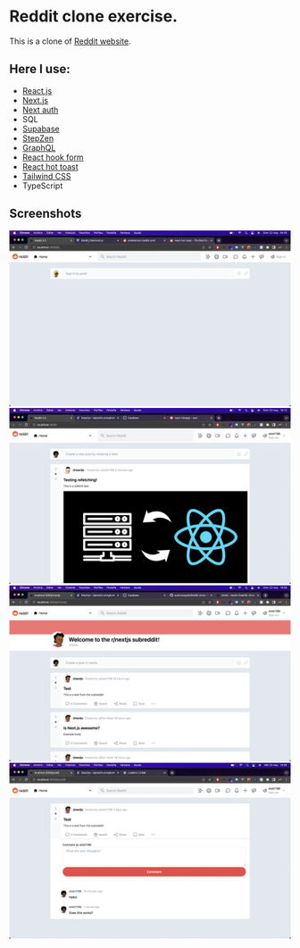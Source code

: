 # Reddit clone exercise.

This is a clone of [Reddit website](https://www.reddit.com/).

## Here I use:
- [React.js](https://reactjs.org/)
- [Next.js](https://nextjs.org/)
- [Next auth](https://next-auth.js.org/)
- SQL
- [Supabase](https://supabase.com/)
- [StepZen](https://stepzen.com/)
- [GraphQL](https://graphql.org/)
- [React hook form](https://react-hook-form.com/)
- [React hot toast](https://react-hot-toast.com/)
- [Tailwind CSS](https://tailwindcss.com/)
- TypeScript

## Screenshots
![First](https://raw.githubusercontent.com/juanlucaspajin/Reddit-clone/main/screenshots/scrsht_1.png)
![Second](https://raw.githubusercontent.com/juanlucaspajin/Reddit-clone/main/screenshots/scrsht_2.png)
![Third](https://raw.githubusercontent.com/juanlucaspajin/Reddit-clone/main/screenshots/srcsht_3.png)
![Fourth](https://raw.githubusercontent.com/juanlucaspajin/Reddit-clone/main/screenshots/scrsht_4.png)